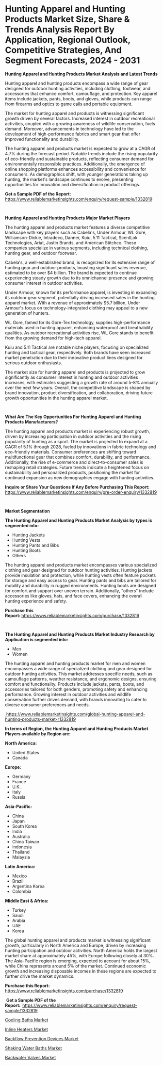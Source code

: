 <p><h1>Hunting Apparel and Hunting Products Market Size, Share & Trends Analysis Report By Application, Regional Outlook, Competitive Strategies, And Segment Forecasts, 2024 - 2031</h1></p><p><strong>Hunting Apparel and Hunting Products Market Analysis and Latest Trends</strong></p>
<p><p>Hunting apparel and hunting products encompass a wide range of gear designed for outdoor hunting activities, including clothing, footwear, and accessories that enhance comfort, camouflage, and protection. Key apparel items include jackets, pants, boots, and gloves, while products can range from firearms and optics to game calls and portable equipment.</p><p>The market for hunting apparel and products is witnessing significant growth driven by several factors. Increased interest in outdoor recreational activities, coupled with a growing awareness of wildlife conservation, fuels demand. Moreover, advancements in technology have led to the development of high-performance fabrics and smart gear that offer improved functionality and durability.</p><p>The hunting apparel and products market is expected to grow at a CAGR of 4.7% during the forecast period. Notable trends include the rising popularity of eco-friendly and sustainable products, reflecting consumer demand for environmentally responsible practices. Additionally, the emergence of online shopping platforms enhances accessibility and convenience for consumers. As demographics shift, with younger generations taking up hunting, the market's landscape continues to evolve, presenting opportunities for innovation and diversification in product offerings.</p></p>
<p><strong>Get a Sample PDF of the Report:&nbsp;</strong> <a href="https://www.reliablemarketinsights.com/enquiry/request-sample/1332819?utm_campaign=1340&utm_medium=2&utm_source=Github&utm_content=ia&utm_term=03102024&utm_id=hunting-apparel-and-hunting-products">https://www.reliablemarketinsights.com/enquiry/request-sample/1332819</a></p>
<p>&nbsp;</p>
<p><strong>Hunting Apparel and Hunting Products Major Market Players</strong></p>
<p><p>The hunting apparel and products market features a diverse competitive landscape with key players such as Cabela's, Under Armour, WL Gore, Williamson-Dickie, Intradeco, Danner, Kuiu, 5.11 Tactical, ScentLok Technologies, Ariat, Justin Brands, and American Stitchco. These companies specialize in various segments, including technical clothing, hunting gear, and outdoor footwear.</p><p>Cabela's, a well-established brand, is recognized for its extensive range of hunting gear and outdoor products, boasting significant sales revenue, estimated to be over $4 billion. The brand is expected to continue experiencing steady growth due to its omnichannel presence and growing consumer interest in outdoor activities.</p><p>Under Armour, known for its performance apparel, is investing in expanding its outdoor gear segment, potentially driving increased sales in the hunting apparel market. With a revenue of approximately $5.7 billion, Under Armour's focus on technology-integrated clothing may appeal to a new generation of hunters.</p><p>WL Gore, famed for its Gore-Tex technology, supplies high-performance materials used in hunting apparel, enhancing waterproof and breathability qualities. As outdoor recreational activities rise, WL Gore stands to benefit from the growing demand for high-tech apparel.</p><p>Kuiu and 5.11 Tactical are notable niche players, focusing on specialized hunting and tactical gear, respectively. Both brands have seen increased market penetration due to their innovative product lines designed for serious outdoor enthusiasts.</p><p>The market size for hunting apparel and products is projected to grow significantly as consumer interest in hunting and outdoor activities increases, with estimates suggesting a growth rate of around 5-8% annually over the next few years. Overall, the competitive landscape is shaped by brand innovation, product diversification, and collaboration, driving future growth opportunities in the hunting apparel market.</p></p>
<p>&nbsp;</p>
<p><strong>What Are The Key Opportunities For Hunting Apparel and Hunting Products Manufacturers?</strong></p>
<p><p>The hunting apparel and products market is experiencing robust growth, driven by increasing participation in outdoor activities and the rising popularity of hunting as a sport. The market is projected to expand at a CAGR of 5.1% through 2028, fueled by innovations in fabric technology and eco-friendly materials. Consumer preferences are shifting toward multifunctional gear that combines comfort, durability, and performance. Additionally, the rise of e-commerce and direct-to-consumer sales is reshaping retail strategies. Future trends indicate a heightened focus on sustainability and personalized products, positioning the market for continued expansion as new demographics engage with hunting activities.</p></p>
<p><strong>Inquire or Share Your Questions If Any Before Purchasing This Report:</strong> <a href="https://www.reliablemarketinsights.com/enquiry/pre-order-enquiry/1332819?utm_campaign=1340&utm_medium=2&utm_source=Github&utm_content=ia&utm_term=03102024&utm_id=hunting-apparel-and-hunting-products">https://www.reliablemarketinsights.com/enquiry/pre-order-enquiry/1332819</a></p>
<p>&nbsp;</p>
<p><strong>Market Segmentation</strong></p>
<p><strong>The Hunting Apparel and Hunting Products Market Analysis by types is segmented into:</strong></p>
<p><ul><li>Hunting Jackets</li><li>Hunting Vests</li><li>Hunting Pants and Bibs</li><li>Hunting Boots</li><li>Others</li></ul></p>
<p><p>The hunting apparel and products market encompasses various specialized clothing and gear designed for outdoor hunting activities. Hunting jackets provide insulation and protection, while hunting vests often feature pockets for storage and easy access to gear. Hunting pants and bibs are tailored for mobility and durability in rugged environments. Hunting boots are designed for comfort and support over uneven terrain. Additionally, "others" include accessories like gloves, hats, and face covers, enhancing the overall hunting experience and safety.</p></p>
<p><strong>Purchase this Report:&nbsp;</strong><a href="https://www.reliablemarketinsights.com/purchase/1332819?utm_campaign=1340&utm_medium=2&utm_source=Github&utm_content=ia&utm_term=03102024&utm_id=hunting-apparel-and-hunting-products">https://www.reliablemarketinsights.com/purchase/1332819</a></p>
<p>&nbsp;</p>
<p><strong>The Hunting Apparel and Hunting Products Market Industry Research by Application is segmented into:</strong></p>
<p><ul><li>Men</li><li>Women</li></ul></p>
<p><p>The hunting apparel and hunting products market for men and women encompasses a wide range of specialized clothing and gear designed for outdoor hunting activities. This market addresses specific needs, such as camouflage patterns, weather resistance, and ergonomic designs, ensuring comfort and functionality. Products include jackets, pants, boots, and accessories tailored for both genders, promoting safety and enhancing performance. Growing interest in outdoor activities and wildlife conservation further drives demand, with brands innovating to cater to diverse consumer preferences and needs.</p></p>
<p><a href="https://www.reliablemarketinsights.com/global-hunting-apparel-and-hunting-products-market-r1332819?utm_campaign=1340&utm_medium=2&utm_source=Github&utm_content=ia&utm_term=03102024&utm_id=hunting-apparel-and-hunting-products">&nbsp;https://www.reliablemarketinsights.com/global-hunting-apparel-and-hunting-products-market-r1332819</a></p>
<p><strong>In terms of Region, the Hunting Apparel and Hunting Products Market Players available by Region are:</strong></p>
<p>
    <p> <strong> North America: </strong>
        <ul>
            <li>United States</li>
            <li>Canada</li>
        </ul>
        </p> 
    <p> <strong> Europe: </strong>
        <ul>
            <li>Germany</li>
            <li>France</li>
            <li>U.K.</li>
            <li>Italy</li>
            <li>Russia</li>
        </ul>
        </p> 
    <p> <strong> Asia-Pacific: </strong>
        <ul>
            <li>China</li>
            <li>Japan</li>
            <li>South Korea</li>
            <li>India</li>
            <li>Australia</li>
            <li>China Taiwan</li>
            <li>Indonesia</li>
            <li>Thailand</li>
            <li>Malaysia</li>
        </ul>
        </p> 
    <p> <strong> Latin America: </strong>
        <ul>
            <li>Mexico</li>
            <li>Brazil</li>
            <li>Argentina Korea</li>
            <li>Colombia</li>
        </ul>
        </p> 
    <p> <strong> Middle East & Africa: </strong>
        <ul>
            <li>Turkey</li>
            <li>Saudi</li>
            <li>Arabia</li>
            <li>UAE</li>
            <li>Korea</li>
        </ul>
    </p>
    </p>
<p><p>The global hunting apparel and products market is witnessing significant growth, particularly in North America and Europe, driven by increasing hunting participation and outdoor activities. North America holds the largest market share at approximately 45%, with Europe following closely at 30%. The Asia-Pacific region is emerging, expected to account for about 15%, while China represents around 5% of the market. Continued economic growth and increasing disposable incomes in these regions are expected to further drive the market dynamics.</p></p>
<p><strong>Purchase this Report: </strong><a href="https://www.reliablemarketinsights.com/purchase/1332819?utm_campaign=1340&utm_medium=2&utm_source=Github&utm_content=ia&utm_term=03102024&utm_id=hunting-apparel-and-hunting-products">https://www.reliablemarketinsights.com/purchase/1332819</a></p>
<p>&nbsp;<strong>Get a Sample PDF of the Report:&nbsp;&nbsp;</strong><a href="https://www.reliablemarketinsights.com/enquiry/request-sample/1332819?utm_campaign=1340&utm_medium=2&utm_source=Github&utm_content=ia&utm_term=03102024&utm_id=hunting-apparel-and-hunting-products">https://www.reliablemarketinsights.com/enquiry/request-sample/1332819</a></p>
<p><strong></strong></p>
<p><p><a href="https://www.linkedin.com/pulse/how-cooling-baths-market-changing-from-2024-2031-mcqinsights-gvvvf?trackingId=A2JGAHxHQYSp3UxRBMhmuQ%3D%3D&utm_campaign=1340&utm_medium=2&utm_source=Github&utm_content=ia&utm_term=03102024&utm_id=hunting-apparel-and-hunting-products">Cooling Baths Market</a></p><p><a href="https://www.linkedin.com/pulse/global-inline-heaters-market-trends-innovations-forward-looking-cnxbf?trackingId=NAMpJ2R%2FRJmPHZ66adLRlw%3D%3D&utm_campaign=1340&utm_medium=2&utm_source=Github&utm_content=ia&utm_term=03102024&utm_id=hunting-apparel-and-hunting-products">Inline Heaters Market</a></p><p><a href="https://www.linkedin.com/pulse/comprehensive-look-product-type-check-valvereduced-pressure-4hmpf?trackingId=DdA9GezjQOCEW6aZNis50w%3D%3D&utm_campaign=1340&utm_medium=2&utm_source=Github&utm_content=ia&utm_term=03102024&utm_id=hunting-apparel-and-hunting-products">Backflow Prevention Devices Market</a></p><p><a href="https://www.linkedin.com/pulse/market-trends-global-shaking-water-baths-forecast-analysis-lbjlf?trackingId=TcysTBQyTEGYOWFERYguJQ%3D%3D&utm_campaign=1340&utm_medium=2&utm_source=Github&utm_content=ia&utm_term=03102024&utm_id=hunting-apparel-and-hunting-products">Shaking Water Baths Market</a></p><p><a href="https://www.linkedin.com/pulse/deep-dive-backwater-valves-market-itstrends-segmentation-adstf?trackingId=K5dnvyUYTIOgN2RFRatMWA%3D%3D&utm_campaign=1340&utm_medium=2&utm_source=Github&utm_content=ia&utm_term=03102024&utm_id=hunting-apparel-and-hunting-products">Backwater Valves Market</a></p></p>